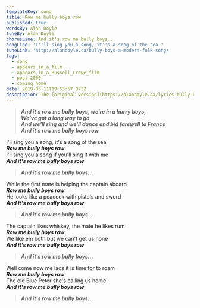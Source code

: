 ```yaml
---
templateKey: song
title: Row me bully boys row
published: true
wordsBy: Alan Doyle
tuneBy: Alan Doyle
chorusLine: And it's row me bully boys...
songLine: 'I''ll sing you a song, it''s a song of the sea '
tuneLink: 'http://alandoyle.ca/bully-boys-a-modern-folk-song/'
tags:
  - song
  - appears_in_a_film
  - appears_in_a_Russell_Crowe_film
  - post-2000
  - coming_home
date: 2019-03-11T19:53:57.972Z
description: The [original version](https://alandoyle.ca/lyrics-bully-boys/) of this song was written by [Alan Doyle](https://alandoyle.ca/) for the film [_Robin Hood (2010)_](https://en.wikipedia.org/wiki/Robin_Hood_(2010_film)) . The song then took on a life of its own - read more about it in this [blog post by Alan Doyle](https://alandoyle.ca/bully-boys-a-modern-folk-song/).
---
```

> ***And it's row me bully boys, we're in a hurry boys,\
We've got a long way to go\
And we'll sing and we'll dance and bid farewell to France\
And it's row me bully boys row***

I'll sing you a song, it's a song of the sea\
***Row me bully boys row***\
I'll sing you a song if you'll sing it with me\
***And it's row me bully boys row***

>***And it's row me bully boys...***

While the first mate is helping the captain aboard\
***Row me bully boys row***\
He looks like a peacock with pistols and sword\
***And it's row me bully boys row***

>***And it's row me bully boys...***

The captain likes whiskey, the mate he likes rum\
***Row me bully boys row***\
We like em both but we can't get us none\
***And it's row me bully boys row***

>***And it's row me bully boys...***

Well come now me lads it is time for to roam\
***Row me bully boys row***\
The old Blue Peter she's calling us home\
***And it's row me bully boys row***

>***And it's row me bully boys...***
